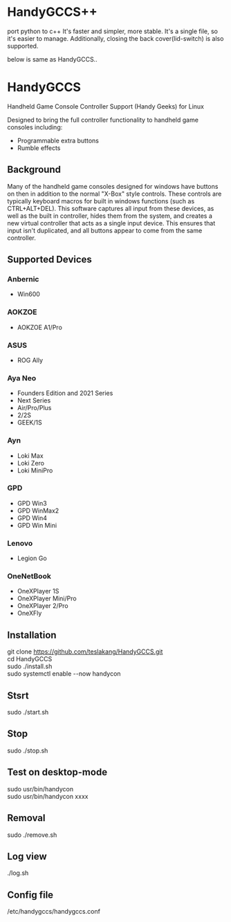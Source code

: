 # HandyGCCS++
port python to c++
It's faster and simpler, more stable.
It's a single file, so it's easier to manage.
Additionally, closing the back cover(lid-switch) is also supported.

below is same as HandyGCCS..

# HandyGCCS
Handheld Game Console Controller Support (Handy Geeks) for Linux

Designed to bring the full controller functionality to handheld game consoles including:
- Programmable extra buttons
- Rumble effects

## Background
Many of the handheld game consoles designed for windows have buttons on then in addition to the normal "X-Box" style controls. These controls are typically keyboard macros for built in windows functions (such as CTRL+ALT+DEL). This software captures all input from these devices, as well as the built in controller, hides them from the system, and creates a new virtual controller that acts as a single input device. This ensures that input isn't duplicated, and all buttons appear to come from the same controller.

## Supported Devices

### Anbernic
- Win600

### AOKZOE
- AOKZOE A1/Pro
 
### ASUS
- ROG Ally

### Aya Neo
- Founders Edition and 2021 Series
- Next Series
- Air/Pro/Plus
- 2/2S
- GEEK/1S

### Ayn
- Loki Max
- Loki Zero
- Loki MiniPro

### GPD
- GPD Win3
- GPD WinMax2
- GPD Win4
- GPD Win Mini

### Lenovo
- Legion Go

### OneNetBook
- OneXPlayer 1S
- OneXPlayer Mini/Pro
- OneXPlayer 2/Pro
- OneXFly

## Installation

git clone https://github.com/teslakang/HandyGCCS.git<br>
cd HandyGCCS<br>
sudo ./install.sh<br>
sudo systemctl enable --now handycon<br>

## Stsrt
sudo ./start.sh

## Stop
sudo ./stop.sh

## Test on desktop-mode
sudo usr/bin/handycon<br>
sudo usr/bin/handycon xxxx

## Removal
sudo ./remove.sh

## Log view
./log.sh

## Config file
/etc/handygccs/handygccs.conf
